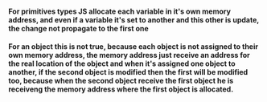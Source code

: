 #### For primitives types JS allocate each variable in it's own memory address, and even if a variable it's set to another and this other is update, the change not propagate to the first one

#### For an object this is not true, because each object is not assigned to their own memory address, the memory address just receive an address for the real location of the object and when it's assigned one object to another, if the second object is modified then the first will be modified too, because when the second object receive the first object he is receiveng the memory address where the first object is allocated.
